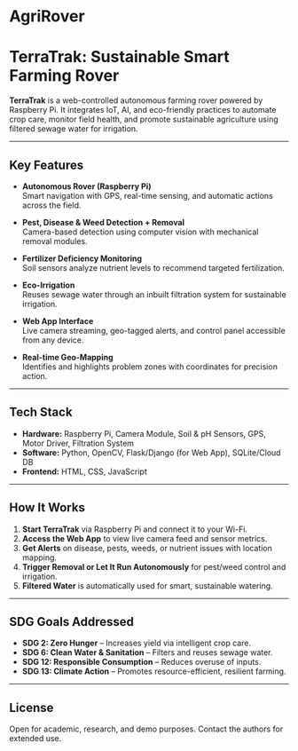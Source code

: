 # AgriRover
# TerraTrak: Sustainable Smart Farming Rover

**TerraTrak** is a web-controlled autonomous farming rover powered by Raspberry Pi. It integrates IoT, AI, and eco-friendly practices to automate crop care, monitor field health, and promote sustainable agriculture using filtered sewage water for irrigation.

---

## Key Features

- **Autonomous Rover (Raspberry Pi)**  
  Smart navigation with GPS, real-time sensing, and automatic actions across the field.

- **Pest, Disease & Weed Detection + Removal**  
  Camera-based detection using computer vision with mechanical removal modules.

- **Fertilizer Deficiency Monitoring**  
  Soil sensors analyze nutrient levels to recommend targeted fertilization.

- **Eco-Irrigation**  
  Reuses sewage water through an inbuilt filtration system for sustainable irrigation.

- **Web App Interface**  
  Live camera streaming, geo-tagged alerts, and control panel accessible from any device.

- **Real-time Geo-Mapping**  
  Identifies and highlights problem zones with coordinates for precision action.

---

## Tech Stack

- **Hardware:** Raspberry Pi, Camera Module, Soil & pH Sensors, GPS, Motor Driver, Filtration System  
- **Software:** Python, OpenCV, Flask/Django (for Web App), SQLite/Cloud DB  
- **Frontend:** HTML, CSS, JavaScript

---

## How It Works

1. **Start TerraTrak** via Raspberry Pi and connect it to your Wi-Fi.
2. **Access the Web App** to view live camera feed and sensor metrics.
3. **Get Alerts** on disease, pests, weeds, or nutrient issues with location mapping.
4. **Trigger Removal or Let It Run Autonomously** for pest/weed control and irrigation.
5. **Filtered Water** is automatically used for smart, sustainable watering.

---

## SDG Goals Addressed

- **SDG 2: Zero Hunger** – Increases yield via intelligent crop care.  
- **SDG 6: Clean Water & Sanitation** – Filters and reuses sewage water.  
- **SDG 12: Responsible Consumption** – Reduces overuse of inputs.  
- **SDG 13: Climate Action** – Promotes resource-efficient, resilient farming.

---

## License

Open for academic, research, and demo purposes. Contact the authors for extended use.
